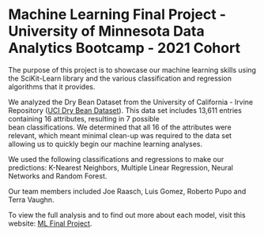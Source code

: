 # Machine Learning Final Project - University of Minnesota Data Analytics Bootcamp - 2021 Cohort


The purpose of this project is to showcase our machine learning skills using the SciKit-Learn library and the various classification and regression algorithms that it provides. 

We analyzed the Dry Bean Dataset from the University of California - Irvine Repository ([UCI Dry Bean Dataset](https://archive.ics.uci.edu/ml/datasets/Dry+Bean+Dataset#)). This data set includes 13,611 entries containing 16 attributes, resulting in 7 possible   
bean classifications. We determined that all 16 of the attributes were relevant, which meant minimal clean-up was required to the data set allowing us to quickly begin our machine learning analyses.

We used the following classifications and regressions to make our predictions: K-Nearest Neighbors, Multiple Linear Regression, Neural Networks and Random Forest. 

Our team members included Joe Raasch, Luis Gomez, Roberto Pupo and Terra Vaughn.

To view the full analysis and to find out more about each model, visit this website: [ML Final Project](https://github.com/luchovzla/dry-bean-classification.git).



